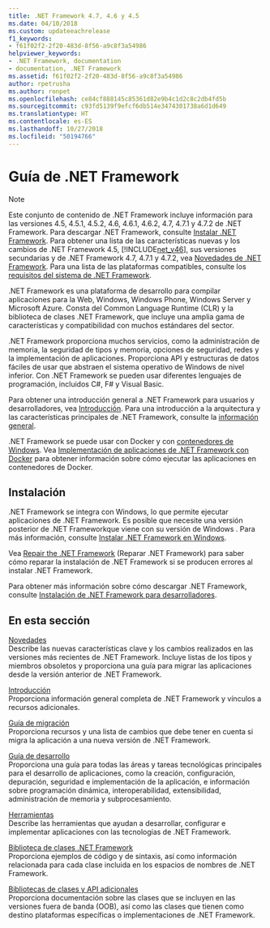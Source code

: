 ```yaml
---
title: .NET Framework 4.7, 4.6 y 4.5
ms.date: 04/10/2018
ms.custom: updateeachrelease
f1_keywords:
- f61f02f2-2f20-483d-8f56-a9c8f3a54986
helpviewer_keywords:
- .NET Framework, documentation
- documentation, .NET Framework
ms.assetid: f61f02f2-2f20-483d-8f56-a9c8f3a54986
author: rpetrusha
ms.author: ronpet
ms.openlocfilehash: ce84cf888145c85361d82e9b4c1d2c8c2db4fd5b
ms.sourcegitcommit: c93fd5139f9efcf6db514e3474301738a6d1d649
ms.translationtype: HT
ms.contentlocale: es-ES
ms.lasthandoff: 10/27/2018
ms.locfileid: "50194766"
---
```

# <a name="net-framework-guide"></a>Guía de .NET Framework

> [!NOTE]
> Este conjunto de contenido de .NET Framework incluye información para las versiones 4.5, 4.5.1, 4.5.2, 4.6, 4.6.1, 4.6.2, 4.7, 4.7.1 y 4.7.2 de .NET Framework. Para descargar .NET Framework, consulte [Instalar .NET Framework](../../docs/framework/install/guide-for-developers.md). Para obtener una lista de las características nuevas y los cambios de .NET Framework 4.5, [!INCLUDE[net_v46](../../includes/net-v46-md.md)], sus versiones secundarias y de .NET Framework 4.7, 4.7.1 y 4.7.2, vea [Novedades de .NET Framework](../../docs/framework/whats-new/index.md). Para una lista de las plataformas compatibles, consulte los [requisitos del sistema de .NET Framework](../../docs/framework/get-started/system-requirements.md). 

.NET Framework es una plataforma de desarrollo para compilar aplicaciones para la Web, Windows, Windows Phone, Windows Server y Microsoft Azure. Consta del Common Language Runtime (CLR) y la biblioteca de clases .NET Framework, que incluye una amplia gama de características y compatibilidad con muchos estándares del sector.

.NET Framework proporciona muchos servicios, como la administración de memoria, la seguridad de tipos y memoria, opciones de seguridad, redes y la implementación de aplicaciones. Proporciona API y estructuras de datos fáciles de usar que abstraen el sistema operativo de Windows de nivel inferior. Con .NET Framework se pueden usar diferentes lenguajes de programación, incluidos C#, F# y Visual Basic.  

Para obtener una introducción general a .NET Framework para usuarios y desarrolladores, vea [Introducción](../../docs/framework/get-started/index.md). Para una introducción a la arquitectura y las características principales de .NET Framework, consulte la [información general](../../docs/framework/get-started/overview.md).  

.NET Framework se puede usar con Docker y con [contenedores de Windows](/virtualization/windowscontainers/about/). Vea [Implementación de aplicaciones de .NET Framework con Docker](./docker/index.md) para obtener información sobre cómo ejecutar las aplicaciones en contenedores de Docker.

## <a name="installation"></a>Instalación

.NET Framework se integra con Windows, lo que permite ejecutar aplicaciones de .NET Framework. Es posible que necesite una versión posterior de .NET Frameworkque viene con su versión de Windows . Para más información, consulte [Instalar .NET Framework en Windows](./install/index.md).

Vea [Repair the .NET Framework](./install/repair.md) (Reparar .NET Framework) para saber cómo reparar la instalación de .NET Framework si se producen errores al instalar .NET Framework.

Para obtener más información sobre cómo descargar .NET Framework, consulte [Instalación de .NET Framework para desarrolladores](../../docs/framework/install/guide-for-developers.md).  
  
## <a name="in-this-section"></a>En esta sección

[Novedades](../../docs/framework/whats-new/index.md)  
Describe las nuevas características clave y los cambios realizados en las versiones más recientes de .NET Framework. Incluye listas de los tipos y miembros obsoletos y proporciona una guía para migrar las aplicaciones desde la versión anterior de .NET Framework.  
  
[Introducción](../../docs/framework/get-started/index.md)  
Proporciona información general completa de .NET Framework y vínculos a recursos adicionales.  
  
[Guía de migración](../../docs/framework/migration-guide/index.md)   
Proporciona recursos y una lista de cambios que debe tener en cuenta si migra la aplicación a una nueva versión de .NET Framework.  
  
[Guía de desarrollo](../../docs/framework/development-guide.md)  
Proporciona una guía para todas las áreas y tareas tecnológicas principales para el desarrollo de aplicaciones, como la creación, configuración, depuración, seguridad e implementación de la aplicación, e información sobre programación dinámica, interoperabilidad, extensibilidad, administración de memoria y subprocesamiento.  
  
[Herramientas](../../docs/framework/tools/index.md)  
Describe las herramientas que ayudan a desarrollar, configurar e implementar aplicaciones con las tecnologías de .NET Framework.  
  
[Biblioteca de clases .NET Framework](/dotnet/api/?view=netframework-4.7.2)   
Proporciona ejemplos de código y de sintaxis, así como información relacionada para cada clase incluida en los espacios de nombres de .NET Framework.  
  
[Bibliotecas de clases y API adicionales](../../docs/framework/additional-apis/index.md)  
Proporciona documentación sobre las clases que se incluyen en las versiones fuera de banda (OOB), así como las clases que tienen como destino plataformas específicas o implementaciones de .NET Framework.
